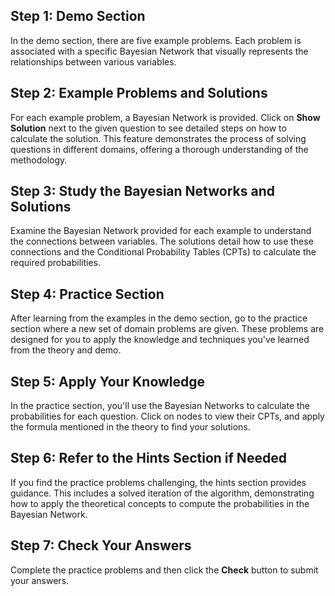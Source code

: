## Step 1: Demo Section
In the demo section, there are five example problems. Each problem is associated with a specific Bayesian Network that visually represents the relationships between various variables.

## Step 2: Example Problems and Solutions
For each example problem, a Bayesian Network is provided. Click on **Show Solution** next to the given question to see detailed steps on how to calculate the solution. This feature demonstrates the process of solving questions in different domains, offering a thorough understanding of the methodology.

## Step 3: Study the Bayesian Networks and Solutions
Examine the Bayesian Network provided for each example to understand the connections between variables. The solutions detail how to use these connections and the Conditional Probability Tables (CPTs) to calculate the required probabilities.

## Step 4: Practice Section
After learning from the examples in the demo section, go to the practice section where a new set of domain problems are given. These problems are designed for you to apply the knowledge and techniques you've learned from the theory and demo.

## Step 5: Apply Your Knowledge
In the practice section, you'll use the Bayesian Networks to calculate the probabilities for each question. Click on nodes to view their CPTs, and apply the formula mentioned in the theory to find your solutions.

## Step 6: Refer to the Hints Section if Needed
If you find the practice problems challenging, the hints section provides guidance. This includes a solved iteration of the algorithm, demonstrating how to apply the theoretical concepts to compute the probabilities in the Bayesian Network.

## Step 7: Check Your Answers
Complete the practice problems and then click the **Check** button to submit your answers.
